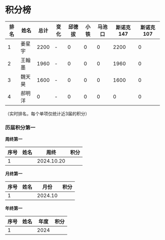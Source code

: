 # 积分榜

| 排名 | 姓名   | 总计 | 变化 | 邱德拔 | 小铁 | 马池口 | 斯诺克147 | 斯诺克107 |
| ---- | ------ | ---- | ---- | ------ | ---- | ------ | --------- | --------- |
| 1    | 姜星宇 | 2200 | -    | 0      | 0    | 0      | 2200      | 0         |
| 2    | 王翰墨 | 1960 | -    | 0      | 0    | 0      | 1960      | 0         |
| 3    | 魏天昊 | 1600 | -    | 0      | 0    | 0      | 1600      | 0         |
| 4    | 郝明洋 | 0    | -    | 0      | 0    | 0      | 0         | 0         |

（实时排名，每个单项仅统计近3届的积分）

### 历届积分第一

**周终第一**

| 序号 | 姓名 | 周终       | 积分 |
| ---- | ---- | ---------- | ---- |
| 1    |      | 2024.10.20 |      |

**月终第一**

| 序号 | 姓名 | 月份    | 积分 |
| ---- | ---- | ------- | ---- |
| 1    |      | 2024.10 |      |

**年终第一**

| 序号 | 姓名 | 年度 | 积分 |
| ---- | ---- | ---- | ---- |
| 1    |      | 2024 |      |

